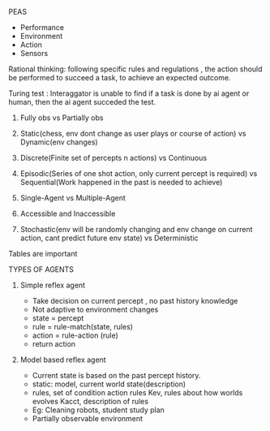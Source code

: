 PEAS
- Performance
- Environment
- Action
- Sensors

Rational thinking: following specific rules and regulations , the action should be performed to succeed a task,  to achieve an expected outcome.

Turing test :  Interaggator is unable to find if a task is done by ai agent or human, then the ai agent succeded the test.

1) Fully obs vs Partially obs

2) Static(chess, env dont change as user plays or course of action) vs Dynamic(env changes)

3) Discrete(Finite set of percepts n actions) vs Continuous

4) Episodic(Series of one shot action, only current percept is required) vs Sequential(Work happened in the past is needed to achieve)

5) Single-Agent vs Multiple-Agent

6) Accessible and Inaccessible

7) Stochastic(env will be randomly changing and env change on current action, cant predict future env state)  vs Deterministic

Tables are important

TYPES OF AGENTS

1) Simple reflex agent
	 - Take decision on current percept , no past history knowledge
	 - Not adaptive to environment changes
	- state = percept
	- rule = rule-match(state, rules)
	- action = rule-action (rule)
	- return action

2) Model based reflex agent
	- Current state is based on the past percept history.
	- static: model, current world state(description)
	- rules, set of condition action rules Kev, rules about how worlds evolves Kacct, description of rules
	- Eg: Cleaning robots, student study plan
	- Partially observable environment